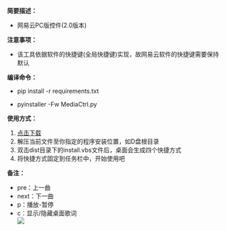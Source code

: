 **简要描述：** 

- 网易云PC版控件(2.0版本)

**注意事项：** 
- 该工具依据软件的快捷键(全局快捷键)实现，故网易云软件的快捷键需要保持默认
  
**编译命令：**
- pip install -r requirements.txt

- pyinstaller -Fw MediaCtrl.py

**使用方式：** 
1. [点击下载](https://github.com/lwq6783293/MediaCtrl/releases "releases")
2. 解压当前文件至你指定的程序安装位置，如D盘根目录
3. 双击dist目录下的install.vbs文件后，桌面会生成四个快捷方式
4. 将快捷方式固定到任务栏中，开始使用吧

**备注：** 
- pre：上一曲
- next：下一曲
- p：播放-暂停
- c：显示/隐藏桌面歌词  
[![](https://github.com/lwq6783293/MediaCtrl/blob/master/img/2.png)](https://github.com/lwq6783293/MediaCtrl/blob/master/img/2.png)
